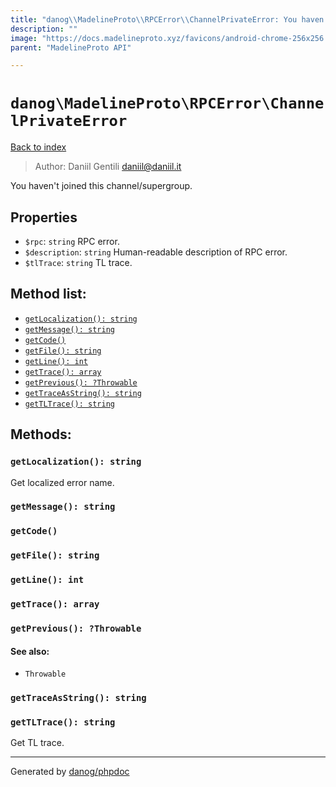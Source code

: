 ```yaml
---
title: "danog\\MadelineProto\\RPCError\\ChannelPrivateError: You haven't joined this channel/supergroup."
description: ""
image: "https://docs.madelineproto.xyz/favicons/android-chrome-256x256.png"
parent: "MadelineProto API"

---
```

# `danog\MadelineProto\RPCError\ChannelPrivateError`
[Back to index](../../../index.html)

> Author: Daniil Gentili <daniil@daniil.it>  
  

You haven't joined this channel/supergroup.  



## Properties
* `$rpc`: `string` RPC error.
* `$description`: `string` Human-readable description of RPC error.
* `$tlTrace`: `string` TL trace.

## Method list:
* [`getLocalization(): string`](#getLocalization)
* [`getMessage(): string`](#getMessage)
* [`getCode()`](#getCode)
* [`getFile(): string`](#getFile)
* [`getLine(): int`](#getLine)
* [`getTrace(): array`](#getTrace)
* [`getPrevious(): ?Throwable`](#getPrevious)
* [`getTraceAsString(): string`](#getTraceAsString)
* [`getTLTrace(): string`](#getTLTrace)

## Methods:
### <a name="getLocalization"></a> `getLocalization(): string`

Get localized error name.



### <a name="getMessage"></a> `getMessage(): string`





### <a name="getCode"></a> `getCode()`





### <a name="getFile"></a> `getFile(): string`





### <a name="getLine"></a> `getLine(): int`





### <a name="getTrace"></a> `getTrace(): array`





### <a name="getPrevious"></a> `getPrevious(): ?Throwable`




#### See also: 
* `Throwable`




### <a name="getTraceAsString"></a> `getTraceAsString(): string`





### <a name="getTLTrace"></a> `getTLTrace(): string`

Get TL trace.



---
Generated by [danog/phpdoc](https://phpdoc.daniil.it)
